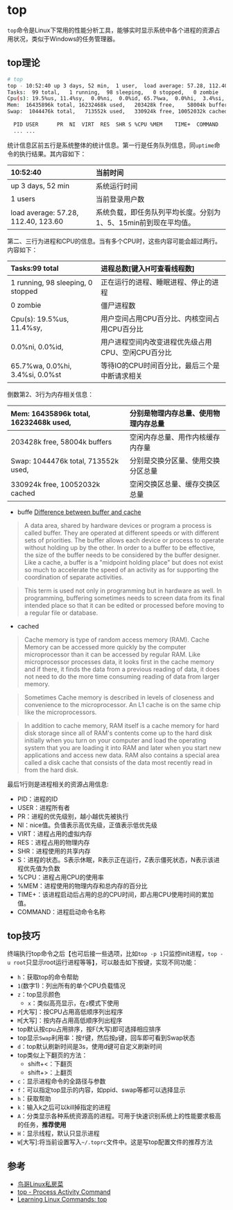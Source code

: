 # top

`top`命令是Linux下常用的性能分析工具，能够实时显示系统中各个进程的资源占用状况，类似于Windows的任务管理器。
 
## top理论
 
``` bash
# top
top - 10:52:40 up 3 days, 52 min,  1 user,  load average: 57.28, 112.40, 123.60
Tasks:  99 total,   1 running,  98 sleeping,   0 stopped,   0 zombie
Cpu(s): 19.5%us, 11.4%sy,  0.0%ni,  0.0%id, 65.7%wa,  0.0%hi,  3.4%si,  0.0%st
Mem:  16435896k total, 16232468k used,   203428k free,    58004k buffers
Swap:  1044476k total,   713552k used,   330924k free, 10052032k cached
 
  PID USER      PR  NI  VIRT  RES  SHR S %CPU %MEM    TIME+  COMMAND
  ... ...
```
 
统计信息区前五行是系统整体的统计信息。第一行是任务队列信息，同`uptime`命令的执行结果。其内容如下：
 
|10:52:40| 当前时间
|:---    |:---             
|up 3 days, 52 min | 系统运行时间
|1 users           | 当前登录用户数
|load average: 57.28, 112.40, 123.60 | 系统负载，即任务队列平均长度。分别为1、5、15min前到现在平均值。
 
第二、三行为进程和CPU的信息。当有多个CPU时，这些内容可能会超过两行。内容如下：
 
| Tasks:99 total                      |进程总数[键入H可查看线程数]
|:---                                 |:---
| 1 running,  98 sleeping,  0 stopped | 正在运行的进程、睡眠进程、停止的进程
| 0 zombie                            | 僵尸进程数</td>
| Cpu(s): 19.5%us, 11.4%sy,           | 用户空间占用CPU百分比、内核空间占用CPU百分比
| 0.0%ni, 0.0%id,                     | 用户进程空间内改变进程优先级占用CPU、空闲CPU百分比
| 65.7%wa, 0.0%hi, 3.4%si, 0.0%st     | 等待IO的CPU时间百分比，最后三个是中断请求相关
 
倒数第2、3行为内存相关信息：
 
|Mem: 16435896k total, 16232468k used, | 分别是物理内存总量、使用物理内存总量
|:---                                  |:---
|203428k free, 58004k buffers          | 空闲内存总量、用作内核缓存内存量
|Swap: 1044476k total, 713552k used,   | 分别是交换分区量、使用交换分区总量
|330924k free, 10052032k cached        | 空闲交换区总量、缓存交换区总量
 
 
- buffe   [Difference between buffer and cache](http://wiki.answers.com/Q/Difference_between_buffer_and_cache)
 
>A data area, shared by hardware devices or program a process is called buffer. They are operated at different speeds or with different sets of priorities. The buffer allows each device or process to operate without holding up by the other. In order to a buffer to be effective, the size of the buffer needs to be considered by the buffer designer. Like a cache, a buffer is a "midpoint holding place" but does not exist so much to accelerate the speed of an activity as for supporting the coordination of separate activities.
 
>This term is used not only in programming but in hardware as well. In programming, buffering sometimes needs to screen data from its final intended place so that it can be edited or processed before moving to a regular file or database.
 
- cached
 
>Cache memory is type of random access memory (RAM). Cache Memory can be accessed more quickly by the computer microprocessor than it can be accessed by regular RAM. Like microprocessor processes data, it looks first in the cache memory and if there, it finds the data from a previous reading of data, it does not need to do the more time consuming reading of data from larger memory. 
 
>Sometimes Cache memory is described in levels of closeness and convenience to the microprocessor. An L1 cache is on the same chip like the microprocessors.
 
>In addition to cache memory, RAM itself is a cache memory for hard disk storage since all of RAM's contents come up to the hard disk initially when you turn on your computer and load the operating system that you are loading it into RAM and later when you start new applications and access new data. RAM also contains a special area called a disk cache that consists of the data most recently read in from the hard disk.
 
最后1行则是进程相关的资源占用信息:
 
- PID：进程的ID
- USER：进程所有者
- PR：进程的优先级别，越小越优先被执行
- NI：nice值。负值表示高优先级，正值表示低优先级
- VIRT：进程占用的虚拟内存
- RES：进程占用的物理内存
- SHR：进程使用的共享内存
- S：进程的状态。S表示休眠，R表示正在运行，Z表示僵死状态，N表示该进程优先值为负数
- %CPU：进程占用CPU的使用率
- %MEM：进程使用的物理内存和总内存的百分比
- TIME+：该进程启动后占用的总的CPU时间，即占用CPU使用时间的累加值。
- COMMAND：进程启动命令名称
 
## top技巧
 
终端执行top命令之后【也可后接一些选项，比如`top -p 1`只监控init进程，`top -u root`只显示root运行进程等等】，可以敲击如下按键，实现不同功能：
 
- `h`：获取top的命令帮助
- `1`(数字1)：列出所有的单个CPU负载情况
- `z`：top显示颜色
    - `x`：类似高亮显示，在`z`模式下使用
- `P`[大写]：按CPU占用高低顺序列出程序
- `M`[大写]：按内存占用高低顺序列出程序
- top默认按cpu占用排序，按F(大写)即可选择相应排序
- top显示`Swap`利用率：按`f`键，然后按`p`键，回车即可看到Swap状态 
- `d`：top默认刷新时间是3s，使用d键可自定义刷新时间 
- top类似上下翻页的方法：
    - shift+<：下翻页
    - shift+>：上翻页
- `c`：显示进程命令的全路径与参数
- `f`：可以指定top显示的内容，如ppid、swap等都可以选择显示
- `h`：获取帮助
- `k`：输入k之后可以kill掉指定的进程
- `A`：分类显示各种系统资源高的进程。可用于快速识别系统上的性能要求极高的任务，__推荐使用__
- `H`：显示线程，默认只显示进程
- `W`[大写]:将当前设置写入`~/.toprc`文件中。这是写top配置文件的推荐方法
 
## 参考

- [鸟哥Linux私房菜](http://linux.vbird.org/) 
- [top - Process Activity Command](http://www.cyberciti.biz/tips/top-linux-monitoring-tools.html)
- [Learning Linux Commands: top](http://how-to.linuxcareer.com/learning-linux-commands-top)
